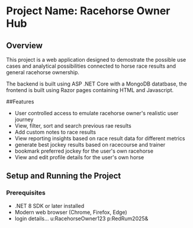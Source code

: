 # Project Name: Racehorse Owner Hub

## Overview
This project is a web application designed to demostrate the possible use cases and analytical possibilities connected to horse race results and general racehorse ownership.

The backend is built using ASP .NET Core with a MongoDB datatbase, the frontend is built using Razor pages containing HTML and Javascript.

##Features
- User controlled access to emulate racehorse owner's realistic user journey
- View, filter, sort and search previous rae results
- Add custom notes to race results
- View reporting insights based on race result data for different metrics
- generate best jockey results based on racecourse and trainer
- bookmark preferred jockey for the user's own racehorse
- View and edit profile details for the user's own horse

## Setup and Running the Project

### Prerequisites
- .NET 8 SDK or later installed
- Modern web browser (Chrome, Firefox, Edge)
- login details... u:RacehorseOwner123 p:RedRum2025&
